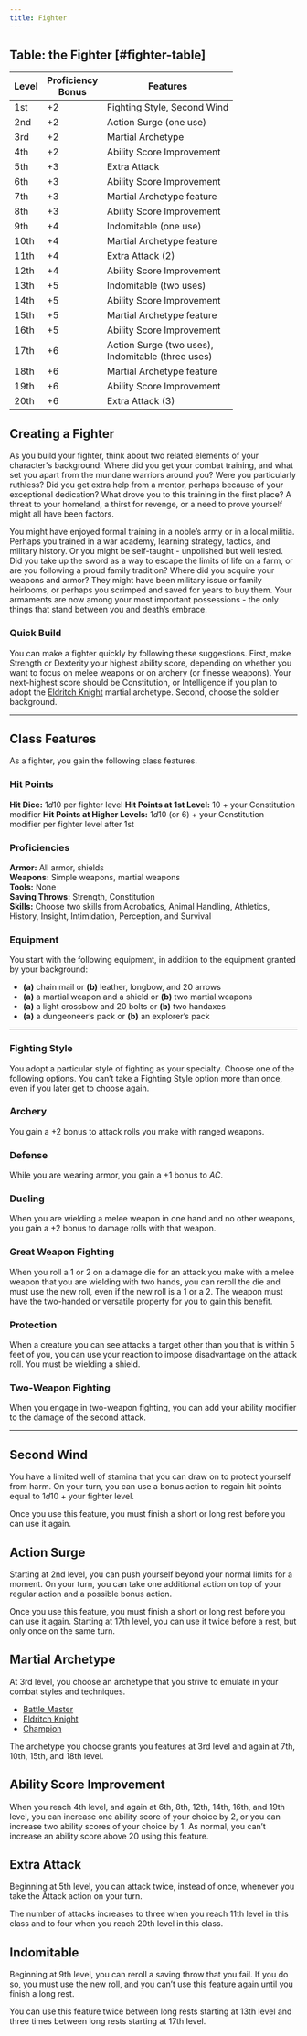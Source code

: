 ```yaml
---
title: Fighter
---
```


## Table: the Fighter [#fighter-table]

| Level | Proficiency <br /> Bonus | Features                                                 |
| ----- | ------------------------ | -------------------------------------------------------- |
| 1st   | +2                       | Fighting Style, Second Wind                              |
| 2nd   | +2                       | Action Surge (one use)                                   |
| 3rd   | +2                       | Martial Archetype                                        |
| 4th   | +2                       | Ability Score Improvement                                |
| 5th   | +3                       | Extra Attack                                             |
| 6th   | +3                       | Ability Score Improvement                                |
| 7th   | +3                       | Martial Archetype feature                                |
| 8th   | +3                       | Ability Score Improvement                                |
| 9th   | +4                       | Indomitable (one use)                                    |
| 10th  | +4                       | Martial Archetype feature                                |
| 11th  | +4                       | Extra Attack (2)                                         |
| 12th  | +4                       | Ability Score Improvement                                |
| 13th  | +5                       | Indomitable (two uses)                                   |
| 14th  | +5                       | Ability Score Improvement                                |
| 15th  | +5                       | Martial Archetype feature                                |
| 16th  | +5                       | Ability Score Improvement                                |
| 17th  | +6                       | Action Surge (two uses), <br /> Indomitable (three uses) |
| 18th  | +6                       | Martial Archetype feature                                |
| 19th  | +6                       | Ability Score Improvement                                |
| 20th  | +6                       | Extra Attack (3)                                         |

## Creating a Fighter

As you build your fighter, think about two related elements of your character's background: Where did you get your combat training, and what set you apart from the mundane warriors around you? Were you particularly ruthless? Did you get extra help from a mentor, perhaps because of your exceptional dedication? What drove you to this training in the first place? A threat to your homeland, a thirst for revenge, or a need to prove yourself might all have been factors.

You might have enjoyed formal training in a noble’s army or in a local militia. Perhaps you trained in a war academy, learning strategy, tactics, and military history. Or you might be self-taught - unpolished but well tested. Did you take up the sword as a way to escape the limits of life on a farm, or are you following a proud family tradition? Where did you acquire your weapons and armor? They might have been military issue or family heirlooms, or perhaps you scrimped and saved for years to buy them. Your armaments are now among your most important possessions - the only things that stand between you and death’s embrace.

### Quick Build

You can make a fighter quickly by following these suggestions. First, make Strength or Dexterity your highest ability score, depending on whether you want to focus on melee weapons or on archery (or finesse weapons). Your next-highest score should be Constitution, or Intelligence if you plan to adopt the [Eldritch Knight](_/kompendium/dnd5/classes/fighter/eldritch-knight) martial archetype. Second, choose the soldier background.

---

## Class Features

As a fighter, you gain the following class features.

### Hit Points

**Hit Dice:** $1d10$ per fighter level
**Hit Points at 1st Level:** 10 $+$ your Constitution modifier
**Hit Points at Higher Levels:** $1d10$ (or 6) $+$ your Constitution modifier per fighter level after 1st

### Proficiencies

**Armor:** All armor, shields  
**Weapons:** Simple weapons, martial weapons  
**Tools:** None  
**Saving Throws:** Strength, Constitution  
**Skills:** Choose two skills from Acrobatics, Animal Handling, Athletics, History, Insight, Intimidation, Perception, and Survival

### Equipment

You start with the following equipment, in addition to the equipment granted by your background:

- **(a)** chain mail or **(b)** leather, longbow, and 20 arrows
- **(a)** a martial weapon and a shield or **(b)** two martial weapons
- **(a)** a light crossbow and 20 bolts or **(b)** two handaxes
- **(a)** a dungeoneer’s pack or **(b)** an explorer’s pack

---

### Fighting Style

You adopt a particular style of fighting as your specialty. Choose one of the following options. You can’t take a Fighting Style option more than once, even if you later get to choose again.

### Archery

You gain a $+2$ bonus to attack rolls you make with ranged weapons.

### Defense

While you are wearing armor, you gain a $+1$ bonus to $AC$.

### Dueling

When you are wielding a melee weapon in one hand and no other weapons, you gain a $+2$ bonus to damage rolls with that weapon.

### Great Weapon Fighting

When you roll a 1 or 2 on a damage die for an attack you make with a melee weapon that you are wielding with two hands, you can reroll the die and must use the new roll, even if the new roll is a 1 or a 2. The weapon must have the two-handed or versatile property for you to gain this benefit.

### Protection

When a creature you can see attacks a target other than you that is within 5 feet of you, you can use your reaction to impose disadvantage on the attack roll. You must be wielding a shield.

### Two-Weapon Fighting

When you engage in two-weapon fighting, you can add your ability modifier to the damage of the second attack.

---

## Second Wind

You have a limited well of stamina that you can draw on to protect yourself from harm. On your turn, you can use a bonus action to regain hit points equal to $1d10$ $+$ your fighter level.

Once you use this feature, you must finish a short or long rest before you can use it again.

## Action Surge

Starting at 2nd level, you can push yourself beyond your normal limits for a moment. On your turn, you can take one additional action on top of your regular action and a possible bonus action.

Once you use this feature, you must finish a short or long rest before you can use it again. Starting at 17th level, you can use it twice before a rest, but only once on the same turn.

## Martial Archetype

At 3rd level, you choose an archetype that you strive to emulate in your combat styles and techniques.

- [Battle Master](_/kompendium/dnd5/classes/fighter/battle-master")
- [Eldritch Knight](_/kompendium/dnd5/classes/fighter/eldritch-knight")
- [Champion](_/kompendium/dnd5/classes/fighter/champion")

The archetype you choose grants you features at 3rd level and again at 7th, 10th, 15th, and 18th level.

## Ability Score Improvement

When you reach 4th level, and again at 6th, 8th, 12th, 14th, 16th, and 19th level, you can increase one ability score of your choice by 2, or you can increase two ability scores of your choice by 1. As normal, you can’t increase an ability score above 20 using this feature.

## Extra Attack

Beginning at 5th level, you can attack twice, instead of once, whenever you take the Attack action on your turn.

The number of attacks increases to three when you reach 11th level in this class and to four when you reach 20th level in this class.

## Indomitable

Beginning at 9th level, you can reroll a saving throw that you fail. If you do so, you must use the new roll, and you can’t use this feature again until you finish a long rest.

You can use this feature twice between long rests starting at 13th level and three times between long rests starting at 17th level.
